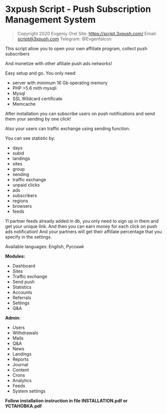 # 3xpush Script - Push Subscription Management System 

> Copyright 2020 Evgeniy Orel
> Site: https://script.3xpush.com/
> Email: script@3xpush.com
> Telegram: @Evgenfalcon

This script allow you to open your own affiliate program, collect push subscribers

And monetize with other afiliate push ads networks!

Easy setup and go. You only need:

- server with minimum 16 Gb operating memory
- PHP >5.6 mith mysqli
- Mysql
- SSL Wildcard certificate
- Memcache

After installation you can subscribe users on push notifications and send them your sending by one click!

Also your users can traffic exchange using sending function.

You can see statistic by:

- days
- subid
- landings
- sites
- group
- sending
- traffic exchange
- unpaid clicks
- ads
- subscribers
- regions
- browsers
- feeds

11 partner feeds already added in db, you only need to sign up in them and get your unique link. And then you can earn money for each click on push ads notification! And your partners will get their affiliate percentage that you specify in the settings.

Available languages: English, Русский

**Modules:**

- Dashboard
- Sites
- Traffic exchange
- Send push
- Statistics
- Accounts
- Referrals
- Settings
- Q&A

**Admin:**

- Users
- Withdrawals
- Mails
- Q&A
- News
- Landings
- Reports
- Journal
- Content
- Crons
- Analytics
- Feeds
- System settings

**Follow installation instruction in file INSTALLATION.pdf or УСТАНОВКА.pdf**